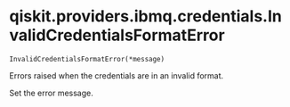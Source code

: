 # qiskit.providers.ibmq.credentials.InvalidCredentialsFormatError

<span id="undefined" />

`InvalidCredentialsFormatError(*message)`

Errors raised when the credentials are in an invalid format.

Set the error message.

